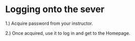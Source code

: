 # Logging onto the sever

1.) Acquire password from your instructor.

2.) Once acquired, use it to log in and get to the Homepage.
